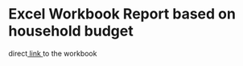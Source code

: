 <h1>Excel Workbook Report based on household budget</h1>
direct<a href="https://onedrive.live.com/personal/d00cf9e6ac66fb77/_layouts/15/doc2.aspx?resid=b70e6aa7-3bb8-49ce-9e7f-dc2e97f38c22&cid=d00cf9e6ac66fb77" > link  
</a> to the workbook
